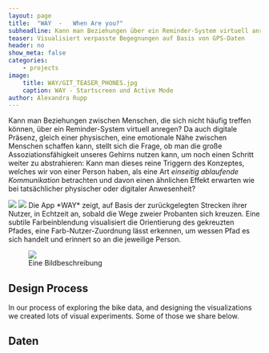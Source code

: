 ```yaml
---
layout: page
title:  "WAY  -   When Are you?"
subheadline: Kann man Beziehungen über ein Reminder-System virtuell anregen?
teaser: Visualisiert verpasste Begegnungen auf Basis von GPS-Daten
header: no
show_meta: false
categories:
    - projects
image:
    title: WAY/GIT_TEASER_PHONES.jpg
    caption: WAY - Startscreen und Active Mode
author: Alexandra Rupp
---
```

Kann man Beziehungen zwischen Menschen, die sich nicht häufig treffen können, über ein Reminder-System virtuell anregen? Da auch digitale Präsenz, gleich einer physischen, eine emotionale Nähe zwischen Menschen schaffen kann, stellt sich die Frage, ob man die große Assoziationsfähigkeit unseres Gehirns nutzen kann, um noch einen Schritt weiter zu abstrahieren:
Kann man dieses reine Triggern des Konzeptes, welches wir von einer Person haben, als eine Art *einseitig ablaufende Kommunikation* betrachten und davon einen ähnlichen Effekt erwarten wie bei tatsächlicher physischer oder digitaler Anwesenheit?


<img src="WAY/ClickdummyBsp_PASSIVE.png"/>
<img src="WAY/ClickdummyBsp_ACTIVE.png"/>
Die App *WAY* zeigt, auf Basis der zurückgelegten Strecken ihrer Nutzer, in Echtzeit an, sobald die Wege zweier Probanten sich kreuzen. Eine subtile Farbeinblendung visualisiert die Orientierung des gekreuzten Pfades, eine Farb-Nutzer-Zuordnung lässt erkennen, um wessen Pfad es sich handelt und erinnert so an die jeweilige Person.
<figure>
  <img src="WAY/" />
  <figcaption >Eine Bildbeschreibung</figcaption>
</figure>


## Design Process
In our process of exploring the bike data, and designing the visualizations we created lots of visual experiments. Some of those we share below.


## Daten
